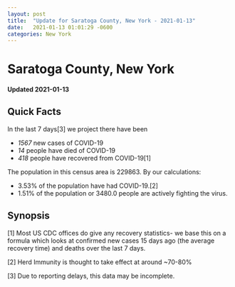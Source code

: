 ```yaml
---
layout: post
title:  "Update for Saratoga County, New York - 2021-01-13"
date:   2021-01-13 01:01:29 -0600
categories: New York
---
```


# Saratoga County, New York
#### Updated 2021-01-13

## Quick Facts

In the last 7 days[3] we project there have been
- *1567* new cases of COVID-19
- *14* people have died of COVID-19
- *418* people have recovered from COVID-19[1]

The population in this census area is 229863. By our calculations:
- 3.53% of the population have had COVID-19.[2]
- 1.51% of the population or 3480.0 people are actively fighting the virus.

## Synopsis




[1] Most US CDC offices do give any recovery statistics- we base this on a formula which looks at confirmed new cases
15 days ago (the average recovery time) and deaths over the last 7 days.

[2] Herd Immunity is thought to take effect at around ~70-80%

[3] Due to reporting delays, this data may be incomplete.
 
    
